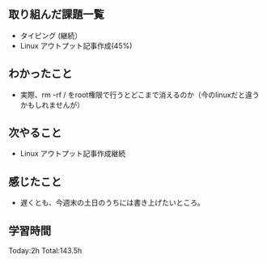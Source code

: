 ## 取り組んだ課題一覧
- タイピング (継続）
- Linux アウトプット記事作成(45%)

## わかったこと
- 実際、rm -rf / をroot権限で行うとどこまで消えるのか（今のlinuxだと違うかもしれませんが）

## 次やること
- Linux アウトプット記事作成継続
  
## 感じたこと
- 遅くとも、今週末の土日のうちには書き上げたいところ。

## 学習時間
Today:2h
Total:143.5h
